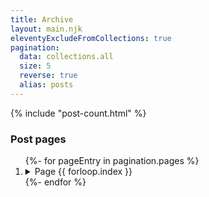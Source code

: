 ```yaml
---
title: Archive
layout: main.njk
eleventyExcludeFromCollections: true
pagination:
  data: collections.all
  size: 5
  reverse: true
  alias: posts
---
```


{% include "post-count.html" %}

<nav aria-labelledby="post-pages">
  <h3 id="post-pages">Post pages</h3>
  <ol class="no-style">
{%- for pageEntry in pagination.pages %}
    <li>
      <details>
        <summary>
          Page {{ forloop.index }}
        </summary>
        <a href="/{% if forloop.index0 > 0 %}{{ forloop.index0 }}/{% endif %}">See all in this page</a>
        <ol>
          {%- for post in pageEntry %}
            <li><a href="{{ post.url | url }}">{{ post.data.title }}</a>, <time class="dim" datetime="{{ post.date | dateIso }}">{{ post.date | dateReadable }}</time>.</li>
          {%- endfor %}
        <ol>
      </details>
    </li>
{%- endfor %}
  </ol>
</nav>